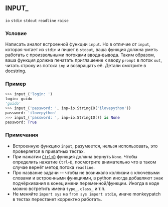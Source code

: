 ## INPUT_

`io` `stdin` `stdout` `readline` `raise`

### Условие

Написать аналог встроенной функции `input`. Но в отличие от `input`, которая читает из `stdin` и пишет в `stdout`, ваша функция должна уметь работать с произвольными потоками ввода-вывода. Таким образом, ваша функция должна печатать приглашение к вводу `prompt` в поток `out`, читать строку из потока `inp` и возвращать её. Детали смотрите в docstring.

### Пример

```python
>>> input_('login: ')
login: guido
'guido'
>>> input_('password: ', inp=io.StringIO('ilovepython'))
password: 'ilovepython'
>>> input_('password: ', inp=io.StringIO()) is None
password: True
```

### Примечания

* Встроенную функцию `input`, разумеется, нельзя использовать, это проверяется в приватных тестах.
* При нажатии [`Ctrl+D`](https://en.wikipedia.org/wiki/End-of-Transmission_character) функция должна вернуть `None`. Чтобы определить нажатие `Ctrl+D`, посмотрите внимательно что в таком случае вернёт метод потока `readline`.
* Про название задачи -- чтобы не возникало коллизии с ключевыми словами и встроенными функциями, в python иногда добавляют знак подчёркивания в конец имени переменной/функции. Иногда в коде можно встретить имена `type_`, `class_` и т.п.
* Не меняйте `import sys` на `from sys import stdin`, иначе monkeypatch в тестах перестанет корректно работать.